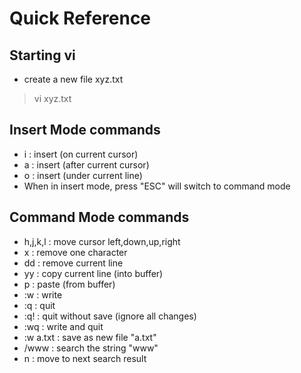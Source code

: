 # Quick Reference

## Starting vi
- create a new file xyz.txt
> vi xyz.txt

## Insert Mode commands
- i : insert (on current cursor)
- a : insert (after current cursor)
- o : insert (under current line)
- When in insert mode, press "ESC" will switch to command mode

## Command Mode commands
- h,j,k,l : move cursor left,down,up,right
- x       : remove one character
- dd      : remove current line
- yy      : copy current line (into buffer)
- p       : paste (from buffer)
- :w      : write
- :q      : quit
- :q!     : quit without save (ignore all changes)
- :wq     : write and quit
- :w a.txt : save as new file "a.txt"
- /www    : search the string "www"
- n       : move to next search result
